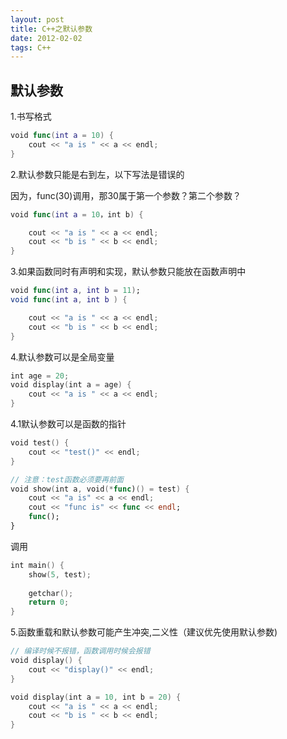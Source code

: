 ```yaml
---
layout: post
title: C++之默认参数
date: 2012-02-02
tags: C++
---
```


## 默认参数
1.书写格式
```swift
void func(int a = 10) {
	cout << "a is " << a << endl;
}
```

2.默认参数只能是右到左，以下写法是错误的

因为，func(30)调用，那30属于第一个参数？第二个参数？
```swift
void func(int a = 10，int b) {

	cout << "a is " << a << endl;
	cout << "b is " << b << endl;
}
```
3.如果函数同时有声明和实现，默认参数只能放在函数声明中
```swift
void func(int a, int b = 11);
void func(int a, int b ) {

	cout << "a is " << a << endl;
	cout << "b is " << b << endl;
}
```
4.默认参数可以是全局变量
```swift
int age = 20;
void display(int a = age) {
	cout << "a is " << a << endl;
}
```

4.1默认参数可以是函数的指针
```swift
void test() {
	cout << "test()" << endl;
}

// 注意：test函数必须要再前面
void show(int a, void(*func)() = test) {
	cout << "a is" << a << endl;
	cout << "func is" << func << endl;
	func();
}
```
调用
```swift
int main() {
	show(5, test);
    
    getchar();
    return 0;
} 
```

5.函数重载和默认参数可能产生冲突,二义性（建议优先使用默认参数)
```swift
// 编译时候不报错，函数调用时候会报错
void display() {
	cout << "display()" << endl;
}

void display(int a = 10, int b = 20) {
	cout << "a is " << a << endl;
	cout << "b is " << b << endl;
}
```



